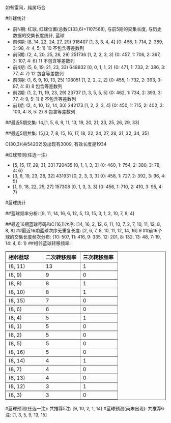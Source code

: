 <!-- 
.. title: 双色球2014086期(2014-07-29)数据分析报告
.. slug: slott-2014086-2014-07-29-report
.. date: 2014-07-30 08:00:00 UTC+08:00
.. tags: Lottery
.. link: 
.. description: 
.. type: text
-->

如有雷同，纯属巧合

<!-- TEASER_END-->

#红球统计

- 前N期: 红球, 红球位置(总数C(33,6)=1107568), 与前5期的交集长度, 与历史数据的交集长度统计, 蓝球
- 前6期: (8, 14, 22, 24, 27, 29) 918407 [1, 3, 3, 4, 4] {0: 466, 1: 714, 2: 389, 3: 98, 4: 4, 5: 1} 10 不包含等差数列
- 前5期: (2, 4, 20, 25, 26, 29) 251736 [1, 2, 3, 3, 3] {0: 457, 1: 706, 2: 397, 3: 107, 4: 6} 11 不包含等差数列
- 前4期: (5, 6, 19, 21, 23, 33) 648832 [0, 0, 1, 1, 2] {0: 471, 1: 733, 2: 386, 3: 77, 4: 7} 12 包含等差数列
- 前3期: (1, 6, 9, 10, 13, 25) 108051 [1, 2, 2, 2, 2] {0: 455, 1: 732, 2: 393, 3: 87, 4: 8} 8 包含等差数列
- 前2期: (1, 2, 11, 19, 23, 29) 23737 [1, 3, 5, 5, 5] {0: 462, 1: 734, 2: 393, 3: 77, 4: 9, 5: 1} 8 不包含等差数列
- 前1期: (2, 4, 10, 12, 14, 30) 242173 [1, 2, 2, 3, 4] {0: 450, 1: 715, 2: 402, 3: 100, 4: 8, 5: 2} 8 包含等差数列

##最近5期交集:
14,[1, 5, 6, 9, 11, 13, 19, 20, 21, 23, 25, 26, 29, 33]

##最近5期并集:
15,[3, 7, 8, 15, 16, 17, 18, 22, 24, 27, 28, 31, 32, 34, 35]

C(30,3)(共54202)没出现有3009, 
有效长度是1934

#红球预测(任选一注)

- [5, 15, 17, 29, 31, 33] 720435 [0, 1, 1, 3, 3] {0: 460, 1: 754, 2: 380, 3: 78, 4: 6}
- [3, 6, 19, 23, 28, 32] 431931 [0, 2, 3, 3, 3] {0: 458, 1: 727, 2: 392, 3: 96, 4: 5}
- [1, 9, 18, 22, 25, 27] 157308 [0, 1, 3, 3, 3] {0: 456, 1: 710, 2: 410, 3: 95, 4: 7}

#蓝球统计

##蓝球频率分析:
[9, 11, 14, 16, 6, 12, 5, 13, 15, 3, 1, 2, 10, 7, 8, 4]

##最近16期蓝球号码和C(16,1)次序:
[14, 16, 2, 12, 6, 11, 10, 7, 2, 7, 10, 11, 12, 8, 8, 8]
##最近16期蓝球次序无重复长度:
[2, 6, 7, 8, 10, 11, 12, 14, 16] 9
##前16个球的交集长度频次分布:
{10: 507, 11: 416, 9: 335, 12: 201, 8: 132, 13: 48, 7: 19, 14: 4, 6: 1}
##相邻蓝球转移频率:
<table border="1" class="table table-striped dataframe">
  <thead>
    <tr style="text-align: left;">
      <th style="min-width: 100px;">相邻蓝球</th>
      <th style="min-width: 100px;">二次转移频率</th>
      <th style="min-width: 100px;">三次转移频率</th>
    </tr>
  </thead>
  <tbody>
    <tr>
      <td> (8, 11)</td>
      <td> 13</td>
      <td> 1</td>
    </tr>
    <tr>
      <td>  (8, 9)</td>
      <td>  9</td>
      <td> 0</td>
    </tr>
    <tr>
      <td>  (8, 8)</td>
      <td>  8</td>
      <td> 1</td>
    </tr>
    <tr>
      <td> (8, 10)</td>
      <td>  8</td>
      <td> 1</td>
    </tr>
    <tr>
      <td> (8, 15)</td>
      <td>  7</td>
      <td> 0</td>
    </tr>
    <tr>
      <td>  (8, 6)</td>
      <td>  6</td>
      <td> 0</td>
    </tr>
    <tr>
      <td>  (8, 4)</td>
      <td>  5</td>
      <td> 1</td>
    </tr>
    <tr>
      <td>  (8, 1)</td>
      <td>  5</td>
      <td> 0</td>
    </tr>
    <tr>
      <td>  (8, 2)</td>
      <td>  5</td>
      <td> 0</td>
    </tr>
    <tr>
      <td>  (8, 5)</td>
      <td>  5</td>
      <td> 0</td>
    </tr>
    <tr>
      <td> (8, 16)</td>
      <td>  5</td>
      <td> 0</td>
    </tr>
    <tr>
      <td> (8, 14)</td>
      <td>  4</td>
      <td> 1</td>
    </tr>
    <tr>
      <td>  (8, 7)</td>
      <td>  4</td>
      <td> 0</td>
    </tr>
    <tr>
      <td> (8, 13)</td>
      <td>  4</td>
      <td> 0</td>
    </tr>
    <tr>
      <td> (8, 12)</td>
      <td>  3</td>
      <td> 1</td>
    </tr>
    <tr>
      <td>  (8, 3)</td>
      <td>  3</td>
      <td> 0</td>
    </tr>
  </tbody>
</table>
#蓝球预测(任选一注):
共推荐5注: [9, 10, 2, 1, 14]
#蓝球预测(尚未出现):
共推荐6注: [1, 3, 5, 9, 13, 15]

